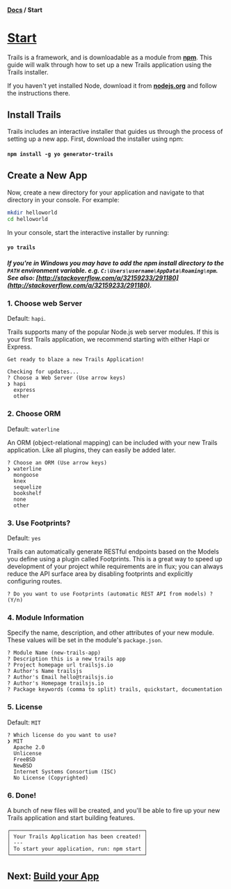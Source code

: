 #### [Docs](./) / Start

# [Start](#start)

Trails is a framework, and is downloadable as a module from [**npm**](https://www.npmjs.com/package/trails). This guide will walk through how to set up a new Trails application using the Trails installer.

If you haven't yet installed Node, download it from [**nodejs.org**](https://nodejs.org/en/) and follow the instructions there.

## Install Trails

Trails includes an interactive installer that guides us through the process of setting up a new app. First, download the installer using npm:

#### `npm install -g yo generator-trails`

## Create a New App

Now, create a new directory for your application and navigate to that directory in your console. For example:

```bash
mkdir helloworld
cd helloworld
```

In your console, start the interactive installer by running:

#### `yo trails`

##### *If you're in Windows you may have to add the npm install directory to the `PATH` environment variable. e.g. `C:\Users\username\AppData\Roaming\npm`. See also: [http://stackoverflow.com/a/32159233/291180](http://stackoverflow.com/a/32159233/291180).*

### 1. Choose web Server

Default: `hapi`.

Trails supports many of the popular Node.js web server modules. If this is your first Trails application, we recommend starting with either Hapi or Express.

```
Get ready to blaze a new Trails Application!

Checking for updates...
? Choose a Web Server (Use arrow keys)
❯ hapi
  express
  other
```

### 2. Choose ORM

Default: `waterline`

An ORM (object-relational mapping) can be included with your new Trails application. Like all plugins, they can easily be added later.

```
? Choose an ORM (Use arrow keys)
❯ waterline
  mongoose
  knex
  sequelize
  bookshelf
  none
  other
```


### 3. Use Footprints?

Default: `yes`

Trails can automatically generate RESTful endpoints based on the Models you define using a plugin called Footprints. This is a great way to speed up development of your project while requirements are in flux; you can always reduce the API surface area by disabling footprints and explicitly configuring routes.

```
? Do you want to use Footprints (automatic REST API from models) ? (Y/n)
```

### 4. Module Information

Specify the name, description, and other attributes of your new module. These values will be set in the module's `package.json`.

```
? Module Name (new-trails-app)
? Description this is a new trails app
? Project homepage url trailsjs.io
? Author's Name trailsjs
? Author's Email hello@trailsjs.io
? Author's Homepage trailsjs.io
? Package keywords (comma to split) trails, quickstart, documentation
```

### 5. License

Default: `MIT`

```
? Which license do you want to use?
❯ MIT
  Apache 2.0
  Unlicense
  FreeBSD
  NewBSD
  Internet Systems Consortium (ISC)
  No License (Copyrighted)
```

### 6. Done!

A bunch of new files will be created, and you'll be able to fire up your new Trails application and start building features.

```
┌───────────────────────────────────────────┐
│ Your Trails Application has been created! │
│ ---                                       │
│ To start your application, run: npm start │
└───────────────────────────────────────────┘
```

## Next: [Build your App](./build)
